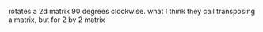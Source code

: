 rotates a 2d matrix 90 degrees clockwise. what I think they call transposing a matrix, but for 2 by 2 matrix
